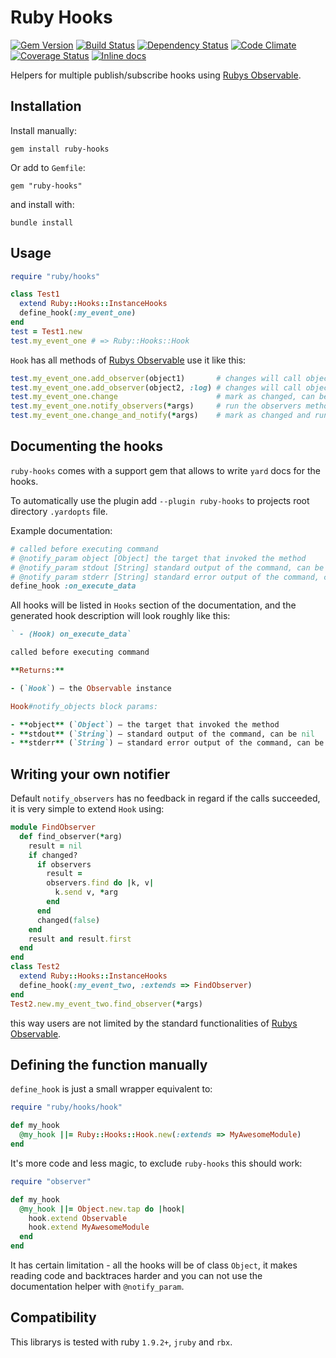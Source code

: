 # Ruby Hooks

[![Gem Version](https://badge.fury.io/rb/ruby-hooks.png)](https://rubygems.org/gems/ruby-hooks)
[![Build Status](https://secure.travis-ci.org/remote-exec/ruby-hooks.png?branch=master)](https://travis-ci.org/remote-exec/ruby-hooks)
[![Dependency Status](https://gemnasium.com/remote-exec/ruby-hooks.png)](https://gemnasium.com/remote-exec/ruby-hooks)
[![Code Climate](https://codeclimate.com/github/remote-exec/ruby-hooks.png)](https://codeclimate.com/github/remote-exec/ruby-hooks)
[![Coverage Status](https://img.shields.io/coveralls/remote-exec/ruby-hooks.svg)](https://coveralls.io/r/remote-exec/ruby-hooks?branch=master)
[![Inline docs](http://inch-ci.org/github/remote-exec/ruby-hooks.png)](http://inch-ci.org/github/remote-exec/ruby-hooks)

Helpers for multiple publish/subscribe hooks using
[Rubys Observable][rubys_observable].

## Installation

Install manually:

    gem install ruby-hooks

Or add to `Gemfile`:

    gem "ruby-hooks"

and install with:

    bundle install

## Usage

```ruby
require "ruby/hooks"

class Test1
  extend Ruby::Hooks::InstanceHooks
  define_hook(:my_event_one)
end
test = Test1.new
test.my_event_one # => Ruby::Hooks::Hook
```

`Hook` has all methods of [Rubys Observable][rubys_observable] use it
like this:

```ruby
test.my_event_one.add_observer(object1)       # changes will call object1.update
test.my_event_one.add_observer(object2, :log) # changes will call object2.log
test.my_event_one.change                      # mark as changed, can be called multiple times
test.my_event_one.notify_observers(*args)     # run the observers methods with given args
test.my_event_one.change_and_notify(*args)    # mark as changed and run the observers methods with given args
```

## Documenting the hooks

`ruby-hooks` comes with a support gem that allows to write `yard` docs
for the hooks.

To automatically use the plugin add `--plugin ruby-hooks` to projects
root directory `.yardopts` file.

Example documentation:

```ruby
# called before executing command
# @notify_param object [Object] the target that invoked the method
# @notify_param stdout [String] standard output of the command, can be nil
# @notify_param stderr [String] standard error output of the command, can be nil
define_hook :on_execute_data
```

All hooks will be listed in `Hooks` section of the documentation, and
the generated hook description will look roughly like this:

```ruby
` - (Hook) on_execute_data`

called before executing command

**Returns:**

- (`Hook`) — the Observable instance

Hook#notify_objects block params:

- **object** (`Object`) — the target that invoked the method
- **stdout** (`String`) — standard output of the command, can be nil
- **stderr** (`String`) — standard error output of the command, can be nil
```

## Writing your own notifier

Default `notify_observers` has no feedback in regard if the calls
succeeded, it is very simple to extend `Hook` using:

```ruby
module FindObserver
  def find_observer(*arg)
    result = nil
    if changed?
      if observers
        result =
        observers.find do |k, v|
          k.send v, *arg
        end
      end
      changed(false)
    end
    result and result.first
  end
end
class Test2
  extend Ruby::Hooks::InstanceHooks
  define_hook(:my_event_two, :extends => FindObserver)
end
Test2.new.my_event_two.find_observer(*args)
```

this way users are not limited by the standard functionalities of
[Rubys Observable][rubys_observable].

## Defining the function manually

`define_hook` is just a small wrapper equivalent to:


```ruby
require "ruby/hooks/hook"

def my_hook
  @my_hook ||= Ruby::Hooks::Hook.new(:extends => MyAwesomeModule)
end
```

It's more code and less magic, to exclude `ruby-hooks` this should work:

```ruby
require "observer"

def my_hook
  @my_hook ||= Object.new.tap do |hook|
    hook.extend Observable
    hook.extend MyAwesomeModule
  end
end
```

It has certain limitation - all the hooks will be of class `Object`, it
makes reading code and backtraces harder and you can not use the
documentation helper with `@notify_param`.

## Compatibility

This librarys is tested with ruby `1.9.2+`, `jruby` and `rbx`.

[rubys_observable]: http://ruby-doc.org/stdlib-1.9.3/libdoc/observer/rdoc/Observable.html
